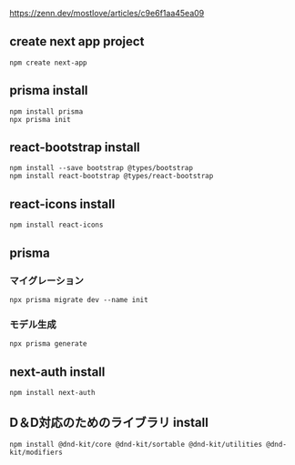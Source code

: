 


https://zenn.dev/mostlove/articles/c9e6f1aa45ea09

## create next app project
```
npm create next-app
```

## prisma install
```
npm install prisma
npx prisma init
```

## react-bootstrap install
```
npm install --save bootstrap @types/bootstrap
npm install react-bootstrap @types/react-bootstrap
```

## react-icons install
```
npm install react-icons
```

## prisma

### マイグレーション
```
npx prisma migrate dev --name init
```

### モデル生成
```
npx prisma generate
```

## next-auth install
```
npm install next-auth
```

## D＆D対応のためのライブラリ install
```
npm install @dnd-kit/core @dnd-kit/sortable @dnd-kit/utilities @dnd-kit/modifiers
```
